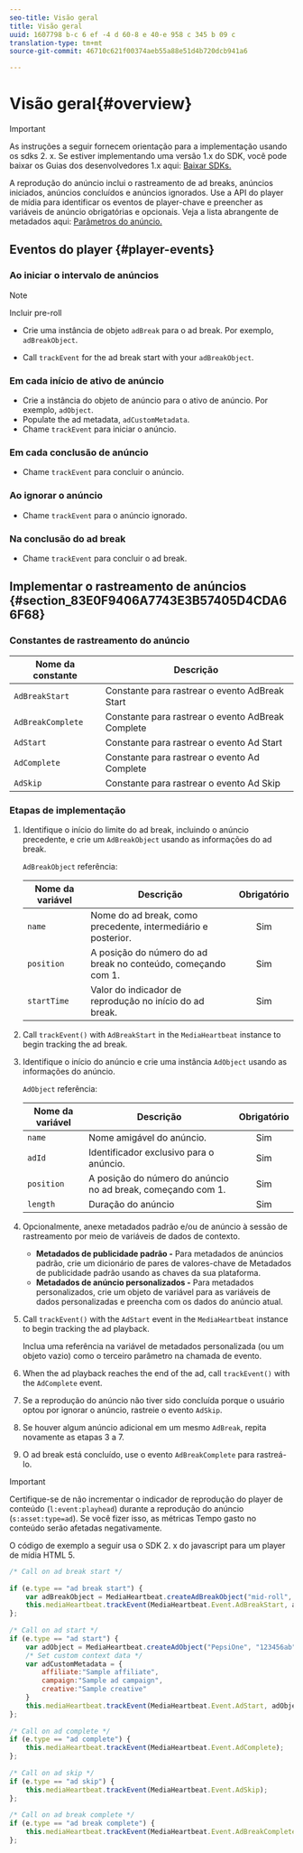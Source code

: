 ```yaml
---
seo-title: Visão geral
title: Visão geral
uuid: 1607798 b-c 6 ef -4 d 60-8 e 40-e 958 c 345 b 09 c
translation-type: tm+mt
source-git-commit: 46710c621f00374aeb55a88e51d4b720dcb941a6

---
```



# Visão geral{#overview}

>[!IMPORTANT]
>
>As instruções a seguir fornecem orientação para a implementação usando os sdks 2. x. Se estiver implementando uma versão 1.x do SDK, você pode baixar os Guias dos desenvolvedores 1.x aqui: [Baixar SDKs.](/help/sdk-implement/download-sdks.md)

A reprodução do anúncio inclui o rastreamento de ad breaks, anúncios iniciados, anúncios concluídos e anúncios ignorados. Use a API do player de mídia para identificar os eventos de player-chave e preencher as variáveis de anúncio obrigatórias e opcionais. Veja a lista abrangente de metadados aqui: [Parâmetros do anúncio.](/help/metrics-and-metadata/ad-parameters.md)

## Eventos do player {#player-events}


### Ao iniciar o intervalo de anúncios

>[!NOTE]
>Incluir pre-roll

* Crie uma instância de objeto `adBreak` para o ad break. Por exemplo, `adBreakObject`.

* Call `trackEvent` for the ad break start with your `adBreakObject`.

### Em cada início de ativo de anúncio

* Crie a instância do objeto de anúncio para o ativo de anúncio. Por exemplo, `adObject`.
* Populate the ad metadata, `adCustomMetadata`.
* Chame `trackEvent` para iniciar o anúncio. 

### Em cada conclusão de anúncio

* Chame `trackEvent` para concluir o anúncio. 

### Ao ignorar o anúncio

* Chame `trackEvent` para o anúncio ignorado.

### Na conclusão do ad break

* Chame `trackEvent` para concluir o ad break.

## Implementar o rastreamento de anúncios {#section_83E0F9406A7743E3B57405D4CDA66F68}

### Constantes de rastreamento do anúncio

| Nome da constante | Descrição  |
|---|---|
| `AdBreakStart` | Constante para rastrear o evento AdBreak Start |
| `AdBreakComplete` | Constante para rastrear o evento AdBreak Complete |
| `AdStart` | Constante para rastrear o evento Ad Start |
| `AdComplete` | Constante para rastrear o evento Ad Complete |
| `AdSkip` | Constante para rastrear o evento Ad Skip |

### Etapas de implementação

1. Identifique o início do limite do ad break, incluindo o anúncio precedente, e crie um `AdBreakObject` usando as informações do ad break.

   `AdBreakObject` referência:

   | Nome da variável | Descrição | Obrigatório |
   | --- | --- | :---: |
   | `name` | Nome do ad break, como precedente, intermediário e posterior. | Sim |
   | `position` | A posição do número do ad break no conteúdo, começando com 1. | Sim |
   | `startTime` | Valor do indicador de reprodução no início do ad break. | Sim |

1. Call `trackEvent()` with `AdBreakStart` in the `MediaHeartbeat` instance to begin tracking the ad break.

1. Identifique o início do anúncio e crie uma instância `AdObject` usando as informações do anúncio.

   `AdObject` referência:

   | Nome da variável | Descrição | Obrigatório |
   | --- | --- | :---: |
   | `name` | Nome amigável do anúncio. | Sim |
   | `adId` | Identificador exclusivo para o anúncio. | Sim |
   | `position` | A posição do número do anúncio no ad break, começando com 1. | Sim |
   | `length` | Duração do anúncio | Sim |

1. Opcionalmente, anexe metadados padrão e/ou de anúncio à sessão de rastreamento por meio de variáveis de dados de contexto.

   * **Metadados de publicidade padrão -** Para metadados de anúncios padrão, crie um dicionário de pares de valores-chave de Metadados de publicidade padrão usando as chaves da sua plataforma.
   * **Metadados de anúncio personalizados -** Para metadados personalizados, crie um objeto de variável para as variáveis de dados personalizadas e preencha com os dados do anúncio atual.

1. Call `trackEvent()` with the `AdStart` event in the `MediaHeartbeat` instance to begin tracking the ad playback.

   Inclua uma referência na variável de metadados personalizada (ou um objeto vazio) como o terceiro parâmetro na chamada de evento.

1. When the ad playback reaches the end of the ad, call `trackEvent()` with the `AdComplete` event.

1. Se a reprodução do anúncio não tiver sido concluída porque o usuário optou por ignorar o anúncio, rastreie o evento `AdSkip`.
1. Se houver algum anúncio adicional em um mesmo `AdBreak`, repita novamente as etapas 3 a 7.
1. O ad break está concluído, use o evento `AdBreakComplete` para rastreá-lo.

>[!IMPORTANT]
>
>Certifique-se de não incrementar o indicador de reprodução do player de conteúdo (`l:event:playhead`) durante a reprodução do anúncio (`s:asset:type=ad`). Se você fizer isso, as métricas Tempo gasto no conteúdo serão afetadas negativamente.

O código de exemplo a seguir usa o SDK 2. x do javascript para um player de mídia HTML 5.

```js
/* Call on ad break start */ 
 
if (e.type == "ad break start") { 
    var adBreakObject = MediaHeartbeat.createAdBreakObject("mid-roll", 2, 500); 
    this.mediaHeartbeat.trackEvent(MediaHeartbeat.Event.AdBreakStart, adBreakObject); 
}; 
 
/* Call on ad start */ 
if (e.type == "ad start") { 
    var adObject = MediaHeartbeat.createAdObject("PepsiOne", "123456ab", 1, 30); 
    /* Set custom context data */ 
    var adCustomMetadata = { 
        affiliate:"Sample affiliate", 
        campaign:"Sample ad campaign", 
        creative:"Sample creative" 
    } 
    this.mediaHeartbeat.trackEvent(MediaHeartbeat.Event.AdStart, adObject, adCustomMetadata); 
}; 
 
/* Call on ad complete */ 
if (e.type == "ad complete") { 
    this.mediaHeartbeat.trackEvent(MediaHeartbeat.Event.AdComplete); 
}; 
 
/* Call on ad skip */ 
if (e.type == "ad skip") { 
    this.mediaHeartbeat.trackEvent(MediaHeartbeat.Event.AdSkip); 
}; 
     
/* Call on ad break complete */ 
if (e.type == "ad break complete") { 
    this.mediaHeartbeat.trackEvent(MediaHeartbeat.Event.AdBreakComplete); 
}; 
```

